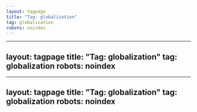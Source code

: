 ```yaml
---
layout: tagpage
title: "Tag: globalization"
tag: globalization
robots: noindex
---
```

---
layout: tagpage
title: "Tag: globalization"
tag: globalization
robots: noindex
---
---
layout: tagpage
title: "Tag: globalization"
tag: globalization
robots: noindex
---

